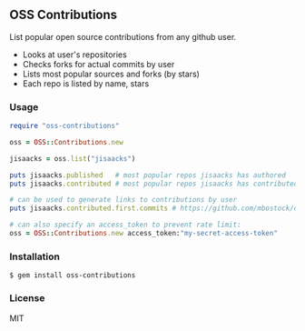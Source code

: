 ## OSS Contributions

List popular open source contributions from any github user.

* Looks at user's repositories
* Checks forks for actual commits by user
* Lists most popular sources and forks (by stars)
* Each repo is listed by name, stars

### Usage

```ruby
require "oss-contributions"

oss = OSS::Contributions.new

jisaacks = oss.list("jisaacks")

puts jisaacks.published   # most popular repos jisaacks has authored
puts jisaacks.contributed # most popular repos jisaacks has contributed to

# can be used to generate links to contributions by user
puts jisaacks.contributed.first.commits # https://github.com/mbostock/d3/commits?author=jisaacks

# can also specify an access_token to prevent rate limit:
oss = OSS::Contributions.new access_token:"my-secret-access-token"
```

### Installation

```
$ gem install oss-contributions
```

### License

MIT